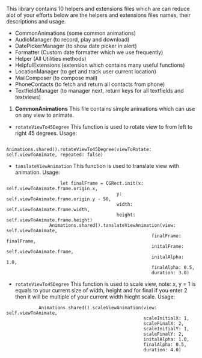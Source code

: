 This library contains 10 helpers and extensions files which are can reduce alot of your efforts below are the helpers and extensions files names, their descriptions and usage.

* CommonAnimations (some common animations)
* AudioManager (to record, play and download)
* DatePickerManager (to show date picker in alert)
* Formatter (Custom date formatter which we use frequently)
* Helper (All Utilities methods)
* HelpfulExtensions (extension which contains many useful functions)
* LocationManager (to get and track user current location)
* MailComposer (to compose mail)
* PhoneContacts (to fetch and return all contacts from phone)
* TextfieldManager (to manager next, return keys for all textfields and textviews)


1. **CommonAnimations** 
    This file contains simple animations which can use on any view to animate.
*  `rotateViewTo45Degree`
            This function is used to rotate view to from left to right 45 degrees.
            Usage:
```
                    Animations.shared().rotateViewTo45Degree(viewToRotate: self.viewToAnimate, repeated: false)
```
* `tanslateViewAnimation`
            This function is used to translate view with animation.
            Usage:
```
                    let finalFrame = CGRect.init(x: self.viewToAnimate.frame.origin.x,
                                         y: self.viewToAnimate.frame.origin.y - 50,
                                         width: self.viewToAnimate.frame.width,
                                         height: self.viewToAnimate.frame.height)
                Animations.shared().tanslateViewAnimation(view: self.viewToAnimate,
                                                      finalFrame: finalFrame,
                                                      initalFrame: self.viewToAnimate.frame,
                                                      initalAlpha: 1.0,
                                                      finalAlpha: 0.5,
                                                      duration: 3.0) 
```
*  `rotateViewTo45Degree`
            This function is used to scale view, note: x, y = 1 is equals to your current size of width, height and for final if you enter 2 then it will be multiple of your current width hieght scale.
            Usage:
```
            Animations.shared().scaleViewAnimation(view: self.viewToAnimate,
                                                   scaleInitialX: 1,
                                                   scaleFinalX: 2,
                                                   scaleInitialY: 1,
                                                   scaleFinalY: 2,
                                                   initalAlpha: 1.0,
                                                   finalAlpha: 0.5,
                                                   duration: 4.0)
```
                                                      